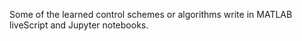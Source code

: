 Some of the learned control schemes or algorithms write in MATLAB liveScript and Jupyter notebooks.
